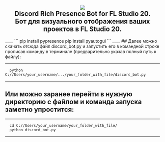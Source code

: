 <h2 align="center">
  <br>
  <a href="https://github.com/yofujitsu/fl-studio-discord-rich-presence/"><img src="https://avatars.mds.yandex.net/i?id=27a16e1267fb08132ffdeb0840792a0da159ac07-8232745-images-thumbs&n=13&exp=1"></a>
  <br>
  Discord Rich Presence Bot for FL Studio 20.
  <br>Бот для визуального отображения ваших проектов в FL Studio 20.
</h2>
____
```
  pip install pypresence
  pip install pyautogui
```
____
## Далее можно скачать отсюда файл discord_bot.py и запустить его в командной строке прописав команду в терминале (предварительно указав полный путь к файлу):

____
```
  python C://Users/your_username/.../your_folder_with_file/discord_bot.py
```
____
## Или можно заранее перейти в нужную директорию с файлом и команда запуска заметно упростится:
____
```
  cd C://Users/your_username/your_folder_with_file/
  python discord_bot.py
```
____
